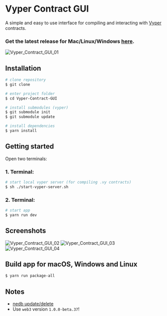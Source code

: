 # Vyper Contract GUI

A simple and easy to use interface for compiling and interacting with [Vyper](https://github.com/ethereum/vyper) contracts.

### Get the latest release for Mac/Linux/Windows [here](https://github.com/ssteiger/Vyper-Contract-GUI/releases).

![Vyper_Contract_GUI_01](./resources/screenshots/01.png?raw=true 'Vyper_Contract_GUI_01')

## Installation

```bash
# clone repository
$ git clone

# enter project folder
$ cd Vyper-Contract-GUI

# install submodules (vyper)
$ git submodule init
$ git submodule update

# install dependencies
$ yarn install
```

## Getting started

Open two terminals:

### 1. Terminal:

```bash
# start local vyper server (for compiling .vy contracts)
$ sh ./start-vyper-server.sh
```

### 2. Terminal:

```bash
# start app
$ yarn run dev
```

## Screenshots

![Vyper_Contract_GUI_02](./resources/screenshots/02.png?raw=true 'Vyper_Contract_GUI_02')
![Vyper_Contract_GUI_03](./resources/screenshots/03.png?raw=true 'Vyper_Contract_GUI_03')
![Vyper_Contract_GUI_04](./resources/screenshots/04.png?raw=true 'Vyper_Contract_GUI_04')

## Build app for macOS, Windows and Linux

```bash
$ yarn run package-all
```

## Notes

- [nedb update/delete](https://stackoverflow.com/questions/32038709/nedb-method-update-and-delete-creates-a-new-entry-instead-updating-existing-one)
- Use `web3` version `1.0.0-beta.37`!
